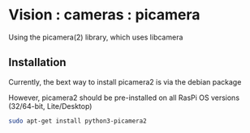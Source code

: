 # Vision : cameras : picamera

Using the picamera(2) library, which uses libcamera

## Installation

Currently, the bext way to install picamera2 is via the debian package

However, picamera2 should be pre-installed on all RasPi OS versions (32/64-bit, Lite/Desktop)

```bash
sudo apt-get install python3-picamera2
```